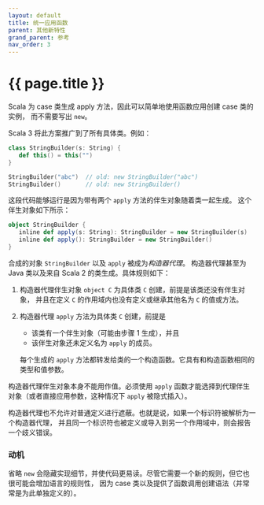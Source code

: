 ```yaml
---
layout: default
title: 统一应用函数
parent: 其他新特性
grand_parent: 参考
nav_order: 3
---
```


# {{ page.title }}

Scala 为 case 类生成 apply 方法，因此可以简单地使用函数应用创建 case 类的实例，
而不需要写出 `new`。

Scala 3 将此方案推广到了所有具体类。例如：

```scala
class StringBuilder(s: String) {
   def this() = this("")
}

StringBuilder("abc")  // old: new StringBuilder("abc")
StringBuilder()       // old: new StringBuilder()
```

这段代码能够运行是因为带有两个 `apply` 方法的伴生对象随着类一起生成。
这个伴生对象如下所示：

```scala
object StringBuilder {
   inline def apply(s: String): StringBuilder = new StringBuilder(s)
   inline def apply(): StringBuilder = new StringBuilder()
}
```

合成的对象 `StringBuilder` 以及 `apply` 被成为*构造器代理*。
构造器代理甚至为 Java 类以及来自 Scala 2 的类生成。具体规则如下：

 1. 构造器代理伴生对象 `object C` 为具体类 `C` 创建，前提是该类还没有伴生对象，
    并且在定义 `C` 的作用域内也没有定义或继承其他名为 `C` 的值或方法。

 2. 构造器代理 `apply` 方法为具体类 `C` 创建，前提是

    - 该类有一个伴生对象（可能由步骤 1 生成），并且
    - 该伴生对象还未定义名为 `apply` 的成员。

    每个生成的 `apply` 方法都转发给类的一个构造函数。它具有和构造函数相同的类型和值参数。

构造器代理伴生对象本身不能用作值。必须使用 `apply` 函数才能选择到代理伴生对象（或者直接应用参数，这种情况下 `apply` 被隐式插入）。

构造器代理也不允许对普通定义进行遮蔽。也就是说，如果一个标识符被解析为一个构造器代理，
并且同一个标识符也被定义或导入到另一个作用域中，则会报告一个歧义错误。

### 动机

省略 `new` 会隐藏实现细节，并使代码更易读。尽管它需要一个新的规则，但它也很可能会增加语言的规则性，
因为 case 类以及提供了函数调用创建语法（并常常是为此单独定义的）。
